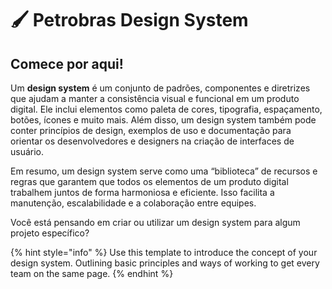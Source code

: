 # 🖌️ Petrobras Design System

## Comece por aqui!

Um **design system** é um conjunto de padrões, componentes e diretrizes que ajudam a manter a consistência visual e funcional em um produto digital. Ele inclui elementos como paleta de cores, tipografia, espaçamento, botões, ícones e muito mais. Além disso, um design system também pode conter princípios de design, exemplos de uso e documentação para orientar os desenvolvedores e designers na criação de interfaces de usuário.

Em resumo, um design system serve como uma “biblioteca” de recursos e regras que garantem que todos os elementos de um produto digital trabalhem juntos de forma harmoniosa e eficiente. Isso facilita a manutenção, escalabilidade e a colaboração entre equipes.

Você está pensando em criar ou utilizar um design system para algum projeto específico?

{% hint style="info" %}
Use this template to introduce the concept of your design system. Outlining basic principles and ways of working to get every team on the same page.
{% endhint %}
